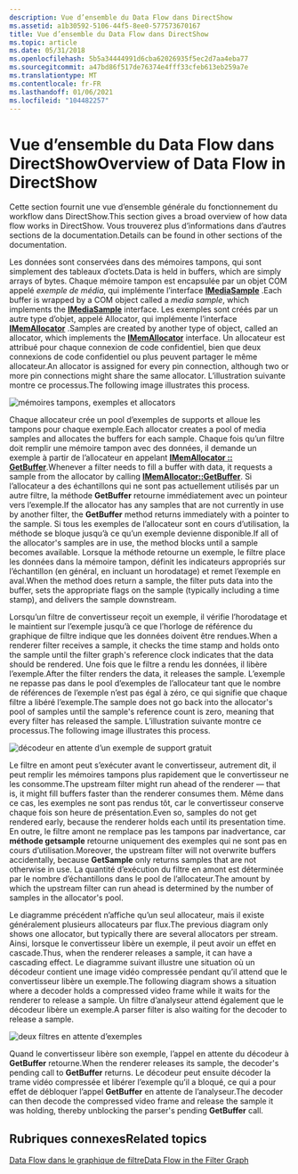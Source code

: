 ```yaml
---
description: Vue d’ensemble du Data Flow dans DirectShow
ms.assetid: a1b30592-5106-44f5-8ee0-577573670167
title: Vue d’ensemble du Data Flow dans DirectShow
ms.topic: article
ms.date: 05/31/2018
ms.openlocfilehash: 5b5a34444991d6cba62026935f5ec2d7aa4eba77
ms.sourcegitcommit: a47bd86f517de76374e4fff33cfeb613eb259a7e
ms.translationtype: MT
ms.contentlocale: fr-FR
ms.lasthandoff: 01/06/2021
ms.locfileid: "104482257"
---
```

# <a name="overview-of-data-flow-in-directshow"></a><span data-ttu-id="5244c-103">Vue d’ensemble du Data Flow dans DirectShow</span><span class="sxs-lookup"><span data-stu-id="5244c-103">Overview of Data Flow in DirectShow</span></span>

<span data-ttu-id="5244c-104">Cette section fournit une vue d’ensemble générale du fonctionnement du workflow dans DirectShow.</span><span class="sxs-lookup"><span data-stu-id="5244c-104">This section gives a broad overview of how data flow works in DirectShow.</span></span> <span data-ttu-id="5244c-105">Vous trouverez plus d’informations dans d’autres sections de la documentation.</span><span class="sxs-lookup"><span data-stu-id="5244c-105">Details can be found in other sections of the documentation.</span></span>

<span data-ttu-id="5244c-106">Les données sont conservées dans des mémoires tampons, qui sont simplement des tableaux d’octets.</span><span class="sxs-lookup"><span data-stu-id="5244c-106">Data is held in buffers, which are simply arrays of bytes.</span></span> <span data-ttu-id="5244c-107">Chaque mémoire tampon est encapsulée par un objet COM appelé *exemple de média*, qui implémente l’interface [**IMediaSample**](/windows/desktop/api/Strmif/nn-strmif-imediasample) .</span><span class="sxs-lookup"><span data-stu-id="5244c-107">Each buffer is wrapped by a COM object called a *media sample*, which implements the [**IMediaSample**](/windows/desktop/api/Strmif/nn-strmif-imediasample) interface.</span></span> <span data-ttu-id="5244c-108">Les exemples sont créés par un autre type d’objet, appelé Allocator, qui implémente l’interface [**IMemAllocator**](/windows/desktop/api/Strmif/nn-strmif-imemallocator) .</span><span class="sxs-lookup"><span data-stu-id="5244c-108">Samples are created by another type of object, called an allocator, which implements the [**IMemAllocator**](/windows/desktop/api/Strmif/nn-strmif-imemallocator) interface.</span></span> <span data-ttu-id="5244c-109">Un allocateur est attribué pour chaque connexion de code confidentiel, bien que deux connexions de code confidentiel ou plus peuvent partager le même allocateur.</span><span class="sxs-lookup"><span data-stu-id="5244c-109">An allocator is assigned for every pin connection, although two or more pin connections might share the same allocator.</span></span> <span data-ttu-id="5244c-110">L’illustration suivante montre ce processus.</span><span class="sxs-lookup"><span data-stu-id="5244c-110">The following image illustrates this process.</span></span>

![mémoires tampons, exemples et allocators](images/dataflow.png)

<span data-ttu-id="5244c-112">Chaque allocateur crée un pool d’exemples de supports et alloue les tampons pour chaque exemple.</span><span class="sxs-lookup"><span data-stu-id="5244c-112">Each allocator creates a pool of media samples and allocates the buffers for each sample.</span></span> <span data-ttu-id="5244c-113">Chaque fois qu’un filtre doit remplir une mémoire tampon avec des données, il demande un exemple à partir de l’allocateur en appelant [**IMemAllocator :: GetBuffer**](/windows/desktop/api/Strmif/nf-strmif-imemallocator-getbuffer).</span><span class="sxs-lookup"><span data-stu-id="5244c-113">Whenever a filter needs to fill a buffer with data, it requests a sample from the allocator by calling [**IMemAllocator::GetBuffer**](/windows/desktop/api/Strmif/nf-strmif-imemallocator-getbuffer).</span></span> <span data-ttu-id="5244c-114">Si l’allocateur a des échantillons qui ne sont pas actuellement utilisés par un autre filtre, la méthode **GetBuffer** retourne immédiatement avec un pointeur vers l’exemple.</span><span class="sxs-lookup"><span data-stu-id="5244c-114">If the allocator has any samples that are not currently in use by another filter, the **GetBuffer** method returns immediately with a pointer to the sample.</span></span> <span data-ttu-id="5244c-115">Si tous les exemples de l’allocateur sont en cours d’utilisation, la méthode se bloque jusqu’à ce qu’un exemple devienne disponible.</span><span class="sxs-lookup"><span data-stu-id="5244c-115">If all of the allocator's samples are in use, the method blocks until a sample becomes available.</span></span> <span data-ttu-id="5244c-116">Lorsque la méthode retourne un exemple, le filtre place les données dans la mémoire tampon, définit les indicateurs appropriés sur l’échantillon (en général, en incluant un horodatage) et remet l’exemple en aval.</span><span class="sxs-lookup"><span data-stu-id="5244c-116">When the method does return a sample, the filter puts data into the buffer, sets the appropriate flags on the sample (typically including a time stamp), and delivers the sample downstream.</span></span>

<span data-ttu-id="5244c-117">Lorsqu’un filtre de convertisseur reçoit un exemple, il vérifie l’horodatage et le maintient sur l’exemple jusqu’à ce que l’horloge de référence du graphique de filtre indique que les données doivent être rendues.</span><span class="sxs-lookup"><span data-stu-id="5244c-117">When a renderer filter receives a sample, it checks the time stamp and holds onto the sample until the filter graph's reference clock indicates that the data should be rendered.</span></span> <span data-ttu-id="5244c-118">Une fois que le filtre a rendu les données, il libère l’exemple.</span><span class="sxs-lookup"><span data-stu-id="5244c-118">After the filter renders the data, it releases the sample.</span></span> <span data-ttu-id="5244c-119">L’exemple ne repasse pas dans le pool d’exemples de l’allocateur tant que le nombre de références de l’exemple n’est pas égal à zéro, ce qui signifie que chaque filtre a libéré l’exemple.</span><span class="sxs-lookup"><span data-stu-id="5244c-119">The sample does not go back into the allocator's pool of samples until the sample's reference count is zero, meaning that every filter has released the sample.</span></span> <span data-ttu-id="5244c-120">L’illustration suivante montre ce processus.</span><span class="sxs-lookup"><span data-stu-id="5244c-120">The following image illustrates this process.</span></span>

![décodeur en attente d’un exemple de support gratuit](images/dataflow2.png)

<span data-ttu-id="5244c-122">Le filtre en amont peut s’exécuter avant le convertisseur, autrement dit, il peut remplir les mémoires tampons plus rapidement que le convertisseur ne les consomme.</span><span class="sxs-lookup"><span data-stu-id="5244c-122">The upstream filter might run ahead of the renderer — that is, it might fill buffers faster than the renderer consumes them.</span></span> <span data-ttu-id="5244c-123">Même dans ce cas, les exemples ne sont pas rendus tôt, car le convertisseur conserve chaque fois son heure de présentation.</span><span class="sxs-lookup"><span data-stu-id="5244c-123">Even so, samples do not get rendered early, because the renderer holds each until its presentation time.</span></span> <span data-ttu-id="5244c-124">En outre, le filtre amont ne remplace pas les tampons par inadvertance, car **méthode getsample** retourne uniquement des exemples qui ne sont pas en cours d’utilisation.</span><span class="sxs-lookup"><span data-stu-id="5244c-124">Moreover, the upstream filter will not overwrite buffers accidentally, because **GetSample** only returns samples that are not otherwise in use.</span></span> <span data-ttu-id="5244c-125">La quantité d’exécution du filtre en amont est déterminée par le nombre d’échantillons dans le pool de l’allocateur.</span><span class="sxs-lookup"><span data-stu-id="5244c-125">The amount by which the upstream filter can run ahead is determined by the number of samples in the allocator's pool.</span></span>

<span data-ttu-id="5244c-126">Le diagramme précédent n’affiche qu’un seul allocateur, mais il existe généralement plusieurs allocateurs par flux.</span><span class="sxs-lookup"><span data-stu-id="5244c-126">The previous diagram only shows one allocator, but typically there are several allocators per stream.</span></span> <span data-ttu-id="5244c-127">Ainsi, lorsque le convertisseur libère un exemple, il peut avoir un effet en cascade.</span><span class="sxs-lookup"><span data-stu-id="5244c-127">Thus, when the renderer releases a sample, it can have a cascading effect.</span></span> <span data-ttu-id="5244c-128">Le diagramme suivant illustre une situation où un décodeur contient une image vidéo compressée pendant qu’il attend que le convertisseur libère un exemple.</span><span class="sxs-lookup"><span data-stu-id="5244c-128">The following diagram shows a situation where a decoder holds a compressed video frame while it waits for the renderer to release a sample.</span></span> <span data-ttu-id="5244c-129">Un filtre d’analyseur attend également que le décodeur libère un exemple.</span><span class="sxs-lookup"><span data-stu-id="5244c-129">A parser filter is also waiting for the decoder to release a sample.</span></span>

![deux filtres en attente d’exemples](images/dataflow3.png)

<span data-ttu-id="5244c-131">Quand le convertisseur libère son exemple, l’appel en attente du décodeur à **GetBuffer** retourne.</span><span class="sxs-lookup"><span data-stu-id="5244c-131">When the renderer releases its sample, the decoder's pending call to **GetBuffer** returns.</span></span> <span data-ttu-id="5244c-132">Le décodeur peut ensuite décoder la trame vidéo compressée et libérer l’exemple qu’il a bloqué, ce qui a pour effet de débloquer l’appel **GetBuffer** en attente de l’analyseur.</span><span class="sxs-lookup"><span data-stu-id="5244c-132">The decoder can then decode the compressed video frame and release the sample it was holding, thereby unblocking the parser's pending **GetBuffer** call.</span></span>

## <a name="related-topics"></a><span data-ttu-id="5244c-133">Rubriques connexes</span><span class="sxs-lookup"><span data-stu-id="5244c-133">Related topics</span></span>

<dl> <dt>

[<span data-ttu-id="5244c-134">Data Flow dans le graphique de filtre</span><span class="sxs-lookup"><span data-stu-id="5244c-134">Data Flow in the Filter Graph</span></span>](data-flow-in-the-filter-graph.md)
</dt> </dl>

 

 



